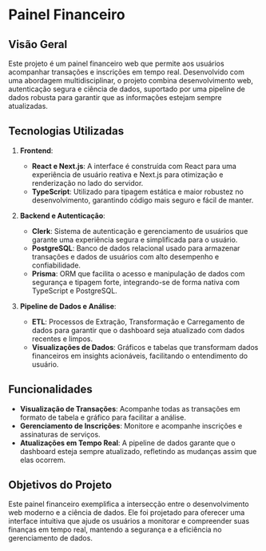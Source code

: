 # Painel Financeiro

## Visão Geral

Este projeto é um painel financeiro web que permite aos usuários acompanhar transações e inscrições em tempo real. Desenvolvido com uma abordagem multidisciplinar, o projeto combina desenvolvimento web, autenticação segura e ciência de dados, suportado por uma pipeline de dados robusta para garantir que as informações estejam sempre atualizadas.

## Tecnologias Utilizadas

1. **Frontend**:
   - **React e Next.js**: A interface é construída com React para uma experiência de usuário reativa e Next.js para otimização e renderização no lado do servidor.
   - **TypeScript**: Utilizado para tipagem estática e maior robustez no desenvolvimento, garantindo código mais seguro e fácil de manter.

2. **Backend e Autenticação**:
   - **Clerk**: Sistema de autenticação e gerenciamento de usuários que garante uma experiência segura e simplificada para o usuário.
   - **PostgreSQL**: Banco de dados relacional usado para armazenar transações e dados de usuários com alto desempenho e confiabilidade.
   - **Prisma**: ORM que facilita o acesso e manipulação de dados com segurança e tipagem forte, integrando-se de forma nativa com TypeScript e PostgreSQL.

3. **Pipeline de Dados e Análise**:
   - **ETL**: Processos de Extração, Transformação e Carregamento de dados para garantir que o dashboard seja atualizado com dados recentes e limpos.
   - **Visualizações de Dados**: Gráficos e tabelas que transformam dados financeiros em insights acionáveis, facilitando o entendimento do usuário.

## Funcionalidades

- **Visualização de Transações**: Acompanhe todas as transações em formato de tabela e gráfico para facilitar a análise.
- **Gerenciamento de Inscrições**: Monitore e acompanhe inscrições e assinaturas de serviços.
- **Atualizações em Tempo Real**: A pipeline de dados garante que o dashboard esteja sempre atualizado, refletindo as mudanças assim que elas ocorrem.

## Objetivos do Projeto

Este painel financeiro exemplifica a intersecção entre o desenvolvimento web moderno e a ciência de dados. Ele foi projetado para oferecer uma interface intuitiva que ajude os usuários a monitorar e compreender suas finanças em tempo real, mantendo a segurança e a eficiência no gerenciamento de dados.